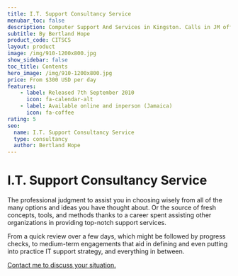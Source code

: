 ```yaml
---
title: I.T. Support Consultancy Service
menubar_toc: false
description: Computer Support And Services in Kingston. Calls in JM office hours only please.
subtitle: By Bertland Hope
product_code: CITSCS
layout: product
image: /img/910-1200x800.jpg
show_sidebar: false
toc_title: Contents
hero_image: /img/910-1200x800.jpg
price: From $300 USD per day
features:
    - label: Released 7th September 2010 
      icon: fa-calendar-alt
    - label: Available online and inperson (Jamaica)
      icon: fa-coffee
rating: 5
seo:
  name: I.T. Support Consultancy Service
  type: consultancy
  author: Bertland Hope
---
```


# I.T. Support Consultancy Service

The professional judgment to assist you in choosing wisely from all of the many options and ideas you have thought about. Or the source of fresh concepts, tools, and methods thanks to a career spent assisting other organizations in providing top-notch support services.

From a quick review over a few days, which might be followed by progress checks, to medium-term engagements that aid in defining and even putting into practice IT support strategy, and everything in between.

<div class="buttons is-centered">
<a href="/connect/" class="button is-info" target="_blank">Contact me to discuss your situation.</a>
</div>



